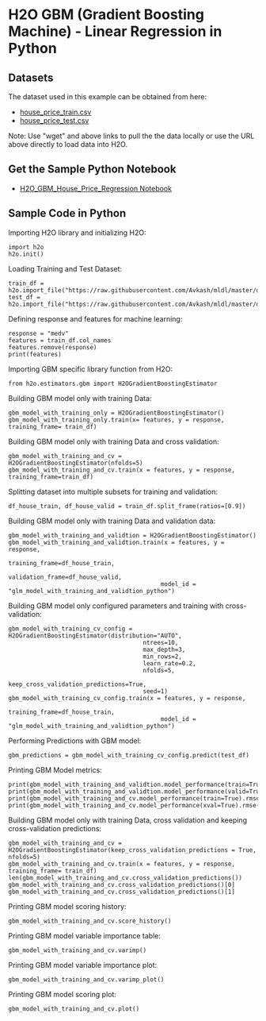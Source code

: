 # H2O GBM (Gradient Boosting Machine) - Linear Regression in Python #

## Datasets ##
The dataset used in this example can be obtained from here:
 - [house_price_train.csv](https://raw.githubusercontent.com/Avkash/mldl/master/data/house_price_train.csv)
 - [house_price_test.csv](https://raw.githubusercontent.com/Avkash/mldl/master/data/house_price_test.csv)

Note: Use "wget" and above links to pull the the data locally or use the URL above directly to load data into H2O.

## Get the Sample Python Notebook ##
  - [H2O_GBM_House_Price_Regression Notebook](https://github.com/Avkash/mldl/blob/master/notebook/h2o/H2O-GBM-House-Price-Regression.ipynb)
  

## Sample Code in Python ##

Importing H2O library and initializing H2O:
```
import h2o
h2o.init()
```
Loading Training and Test Dataset:
```
train_df = h2o.import_file("https://raw.githubusercontent.com/Avkash/mldl/master/data/house_price_train.csv")
test_df = h2o.import_file("https://raw.githubusercontent.com/Avkash/mldl/master/data/house_price_test.csv")
```
Defining response and features for machine learning:
```
response = "medv"
features = train_df.col_names
features.remove(response)
print(features)
```
Importing GBM specific library function from H2O:
```
from h2o.estimators.gbm import H2OGradientBoostingEstimator
```
Building GBM model only with training Data:
```
gbm_model_with_training_only = H2OGradientBoostingEstimator()
gbm_model_with_training_only.train(x= features, y = response, training_frame= train_df)
```
Building GBM model only with training Data and cross validation:
```
gbm_model_with_training_and_cv = H2OGradientBoostingEstimator(nfolds=5)
gbm_model_with_training_and_cv.train(x = features, y = response, training_frame=train_df)
```
Splitting dataset into multiple subsets for training and validation:
```
df_house_train, df_house_valid = train_df.split_frame(ratios=[0.9])
```
Building GBM model only with training Data and validation data:
```
gbm_model_with_training_and_validtion = H2OGradientBoostingEstimator()
gbm_model_with_training_and_validtion.train(x = features, y = response, 
                                            training_frame=df_house_train, 
                                            validation_frame=df_house_valid,
                                           model_id = "glm_model_with_training_and_validtion_python")
```
Building GBM model only configured parameters and training with cross-validation:
```
gbm_model_with_training_cv_config = H2OGradientBoostingEstimator(distribution="AUTO",
                                      ntrees=10,
                                      max_depth=3,
                                      min_rows=2,
                                      learn_rate=0.2,
                                      nfolds=5,
                                      keep_cross_validation_predictions=True,
                                      seed=1)
gbm_model_with_training_cv_config.train(x = features, y = response, 
                                            training_frame=df_house_train, 
                                           model_id = "glm_model_with_training_and_validtion_python")
```                                           
Performing Predictions with GBM model:
```
gbm_predictions = gbm_model_with_training_cv_config.predict(test_df)
```
Printing GBM Model metrics:
```
print(gbm_model_with_training_and_validtion.model_performance(train=True).r2())
print(gbm_model_with_training_and_validtion.model_performance(valid=True).r2())
print(gbm_model_with_training_and_cv.model_performance(train=True).rmse())
print(gbm_model_with_training_and_cv.model_performance(xval=True).rmse())
```
Building GBM model only with training Data, cross validation and keeping cross-validation predictions:
```
gbm_model_with_training_and_cv = H2OGradientBoostingEstimator(keep_cross_validation_predictions = True, nfolds=5)
gbm_model_with_training_and_cv.train(x = features, y = response, training_frame= train_df)
len(gbm_model_with_training_and_cv.cross_validation_predictions())
gbm_model_with_training_and_cv.cross_validation_predictions()[0]
gbm_model_with_training_and_cv.cross_validation_predictions()[1]
```
Printing GBM model scoring history:
```
gbm_model_with_training_and_cv.score_history()
```
Printing GBM model variable importance table:
```
gbm_model_with_training_and_cv.varimp()
```
Printing GBM model variable importance plot:
```
gbm_model_with_training_and_cv.varimp_plot()
```
Printing GBM model scoring plot:
```
gbm_model_with_training_and_cv.plot()
```
